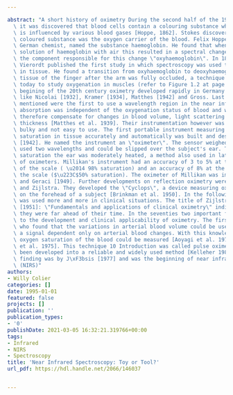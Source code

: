 ---
abstract: "A short history of oximetry During the second half of the 19th century\
  \ it was discovered that blood cells contain a colouring substance whose spectrum\
  \ is influenced by various blood gases [Hoppe, 1862]. Stokes discovered that this\
  \ coloured substance was the oxygen carrier of the blood. Felix Hoppe-Seyler, a\
  \ German chemist, named the substance haemoglobin. He found that when shaking a\
  \ solution of haemoglobin with air this resulted in a spectral change. He called\
  \ the component responsible for this change \"oxyhaemoglobin\". In 1876 Karl von\
  \ Vierordt published the first study in which spectroscopy was used to study haemoglobin\
  \ in tissue. He found a transition from oxyhaemoglobin to deoxyhaemoglobin in the\
  \ tissue of the finger after the arm was fully occluded, a technique still practised\
  \ today to study oxygenation in muscles (refer to Figure 1.2 at page 16). At the\
  \ begining of the 20th century oximetry developed rapidly in Germany with scientists\
  \ like Nicolai [1932], Kramer [1934], Matthes [1942] and Gross. Last two scientists\
  \ mentioned were the first to use a wavelength region in the near infrared where\
  \ absorption was independent of the oxygenation status of blood and which could\
  \ therefore compensate for changes in blood volume, light scattering and tissue\
  \ thickness [Matthes et al. 1939]. Their instrumentation however was still very\
  \ bulky and not easy to use. The first portable instrument measuring haemoglobin\
  \ saturation in tissue accurately and automatically was built and described by Millikan\
  \ [1942]. He named the instrument an \"oximeter\". The sensor weighed 30 grams,\
  \ used two wavelengths and could be slipped over the subject's ear. To obtain arterial\
  \ saturation the ear was moderately heated, a method also used in later versions\
  \ of oximeters. Millikan's instrument had an accuracy of 3 to 5% at the higher end\
  \ of the scale ( \u2014 98% saturation) and an accuracy of 8% at the lower end of\
  \ the scale ($\u223C$50% saturation). The oximeter of Millikan was improved by Wood\
  \ and Geraci [1949]. Further developments on reflection oximetry were done by Brinkman\
  \ and Zijlstra. They developed the \"Cyclops\", a device measuring oxygen saturation\
  \ on the forehead of a subject [Brinkman et al. 1950]. In the following years, oximetry\
  \ was used more and more in clinical situations. The title of Zijlstra's thesis\
  \ [1951]: \"Fundamentals and applications of clinical oximetry\" indicated that\
  \ they were far ahead of their time. In the seventies two important findings contributed\
  \ to the development and clinical applicability of oximetry. The first was by Aoyagi,\
  \ who found that the variations in arterial blood volume could be used to obtain\
  \ a signal dependent only on arterial blood changes. With this knowledge the arterial\
  \ oxygen saturation of the blood could be measured [Aoyagi et al. 1974, Nakajima\
  \ et al. 1975]. This technique 10 Introduction was called pulse oximetry and has\
  \ been developed into a reliable and widely used method [Kelleher 1989]. The second\
  \ finding was by J\xF3bsis [1977] and was the beginning of near infrared spectroscopy\
  \ (NIRS)"
authors:
- Willy Colier
categories: []
date: 1995-01-01
featured: false
projects: []
publication: ''
publication_types:
- '0'
publishDate: 2021-03-05 16:32:21.319766+00:00
tags:
- Infrared
- NIRS
- Spectroscopy
title: 'Near Infrared Spectroscopy: Toy or Tool?'
url_pdf: https://hdl.handle.net/2066/146037

---
